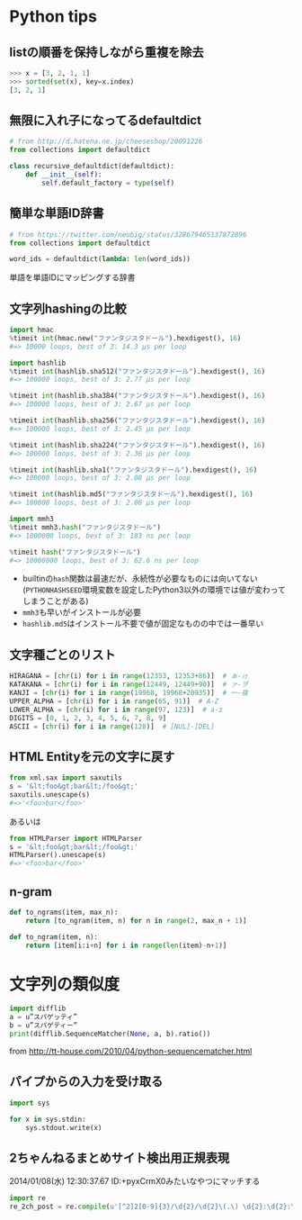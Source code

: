 # Python tips
## listの順番を保持しながら重複を除去
```python
>>> x = [3, 2, 1, 1]
>>> sorted(set(x), key=x.index)
[3, 2, 1]
```

## 無限に入れ子になってるdefaultdict
```python
# from http://d.hatena.ne.jp/cheeseshop/20091226
from collections import defaultdict

class recursive_defaultdict(defaultdict):
    def __init__(self):
        self.default_factory = type(self)
```
## 簡単な単語ID辞書
```python
# from https://twitter.com/neubig/status/328679465137872896
from collections import defaultdict

word_ids = defaultdict(lambda: len(word_ids))
```
単語を単語IDにマッピングする辞書

## 文字列hashingの比較
```python
import hmac
%timeit int(hmac.new("ファンタジスタドール").hexdigest(), 16)
#=> 10000 loops, best of 3: 14.3 µs per loop

import hashlib
%timeit int(hashlib.sha512("ファンタジスタドール").hexdigest(), 16)
#=> 100000 loops, best of 3: 2.77 µs per loop

%timeit int(hashlib.sha384("ファンタジスタドール").hexdigest(), 16)
#=> 100000 loops, best of 3: 2.67 µs per loop

%timeit int(hashlib.sha256("ファンタジスタドール").hexdigest(), 16)
#=> 100000 loops, best of 3: 2.45 µs per loop

%timeit int(hashlib.sha224("ファンタジスタドール").hexdigest(), 16)
#=> 100000 loops, best of 3: 2.36 µs per loop

%timeit int(hashlib.sha1("ファンタジスタドール").hexdigest(), 16)
#=> 100000 loops, best of 3: 2.08 µs per loop

%timeit int(hashlib.md5("ファンタジスタドール").hexdigest(), 16)
#=> 100000 loops, best of 3: 2.06 µs per loop

import mmh3
%timeit mmh3.hash("ファンタジスタドール")
#=> 1000000 loops, best of 3: 183 ns per loop

%timeit hash("ファンタジスタドール")
#=> 10000000 loops, best of 3: 62.6 ns per loop
```

- builtinの`hash`関数は最速だが、永続性が必要なものには向いてない (`PYTHONHASHSEED`環境変数を設定したPython3以外の環境では値が変わってしまうことがある)
- `mmh3`も早いがインストールが必要
- `hashlib.md5`はインストール不要で値が固定なものの中では一番早い

## 文字種ごとのリスト
```python
HIRAGANA = [chr(i) for i in range(12353, 12353+86)]  # ぁ-ゖ
KATAKANA = [chr(i) for i in range(12449, 12449+90)]  # ァ-ヺ
KANJI = [chr(i) for i in range(19968, 19968+20935)]  # 一-鿆
UPPER_ALPHA = [chr(i) for i in range(65, 91)]  # A-Z
LOWER_ALPHA = [chr(i) for i in range(97, 123)]  # a-z
DIGITS = [0, 1, 2, 3, 4, 5, 6, 7, 8, 9]
ASCII = [chr(i) for i in range(128)]  # [NUL]-[DEL]
```

## HTML Entityを元の文字に戻す

```python
from xml.sax import saxutils
s = '&lt;foo&gt;bar&lt;/foo&gt;'
saxutils.unescape(s)
#=>'<foo>bar</foo>'
```
あるいは

```python
from HTMLParser import HTMLParser
s = '&lt;foo&gt;bar&lt;/foo&gt;'
HTMLParser().unescape(s)
#=>'<foo>bar</foo>'
```

## n-gram

```python
def to_ngrams(item, max_n):
    return [to_ngram(item, n) for n in range(2, max_n + 1)]

def to_ngram(item, n):
    return [item[i:i+n] for i in range(len(item)-n+1)]
```

# 文字列の類似度

```python
import difflib
a = u”スパゲッティ”
b = u”スパゲティー”
print(difflib.SequenceMatcher(None, a, b).ratio())
```
from http://tt-house.com/2010/04/python-sequencematcher.html

## パイプからの入力を受け取る

```python
import sys

for x in sys.stdin:
    sys.stdout.write(x)
```

## 2ちゃんねるまとめサイト検出用正規表現

2014/01/08(水) 12:30:37.67 ID:+pyxCrmX0みたいなやつにマッチする

```python
import re
re_2ch_post = re.compile(u'[^2]2[0-9]{3}/\d{2}/\d{2}\(.\) \d{2}:\d{2}:\d{2}\.\d{2} ID:[\w\d\+\/]+')
```
